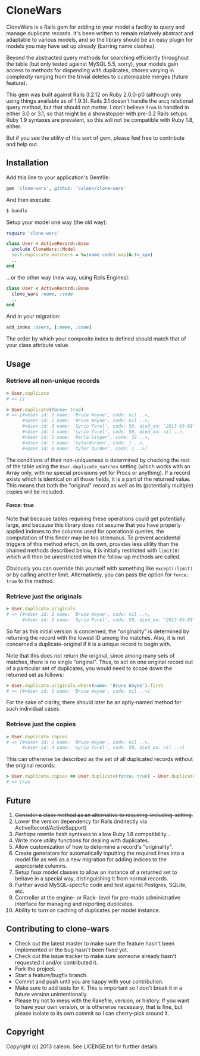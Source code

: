 # CloneWars

CloneWars is a Rails gem for adding to your model a facility to query and manage duplicate records. It's been written to remain relatively abstract and adaptable to various models, and so the library should be an easy plugin for models you may have set up already (barring name clashes).

Beyond the abstracted query methods for searching efficiently throughout the table (but only tested against MySQL 5.5, sorry), your models gain access to methods for dispending with duplicates, chores varying in complexity ranging from the trivial deletes to customizable merges (future feature).

This gem was built against Rails 3.2.12 on Ruby 2.0.0-p0 (although only using things available as of 1.9.3). Rails 3.1 doesn't handle the `uniq` relational
query method, but that should not matter. I don't believe `from` is handled in either 3.0 or 3.1, so that might be a showstopper with pre-3.2 Rails setups. Ruby 1.9 syntaxes are prevalent, so this will not be compatible with Ruby 1.8, either.

But if you see the utility of this sort of gem, please feel free to contribute and help out.


## Installation

Add this line to your application's Gemfile:

```ruby
gem 'clone-wars', github: 'caleon/clone-wars'
```

And then execute:

```bash
$ bundle
```

Setup your model one way (the old way):

```ruby
require 'clone-wars'

class User < ActiveRecord::Base
  include CloneWars::Model
  self.duplicate_matchers = %w(name code).map(&:to_sym)
  ..
end
```

...or the other way (new way, using Rails Engines):

```ruby
class User < ActiveRecord::Base
  clone_wars :name, :code
  ..
end
```

And in your migration:

```ruby
add_index :users, [:name, :code]
```

The order by which your composite index is defined should match that of your class attribute value.

## Usage

### Retrieve all non-unique records

```ruby
> User.duplicate
# => []

> User.duplicate(force: true)
# => [#<User id: 1 name: 'Bruce Wayne', code: nil ..>,
      #<User id: 2 name: 'Bruce Wayne', code: nil ..>,
      #<User id: 3 name: 'Syrio Forel', code: 50, died_on: "2013-03-01" ..>,
      #<User id: 4 name: 'syrio forel', code: 50, died_on: nil ..>,
      #<User id: 5 name: 'Marla Singer', code: 32 ..>,
      #<User id: 7 name: 'tylerdurden', code: 1 ..>,
      #<User id: 8 name: 'tyler durden', code: 1 ..>]
```

The conditions of their non-uniqueness is determined by checking the rest of the table using the `User.duplicate_matches` setting (which works with an Array only, with no special provisions yet for Procs or anything). If a record exists which is identical on all those fields, it is a part of the returned value. This means that both the "original" record as well as its (potentially multiple) copies will be included.

#### Force: true

Note that because tables requiring these operations could get potentially large, and because this library does not assume that you have properly applied indexes to the columns used for operational queries, the computation of this finder may be too strenuous. To prevent accidental triggers of this method which, on its own, provides less utility than the chained methods described below, it is initially restricted with `limit(0)` which will then be unrestricted when the follow-up methods are called.

Obviously you can override this yourself with something like `except(:limit)` or by calling another limit. Alternatively, you can pass the option for `force: true` to the method.


### Retrieve just the originals

```ruby
> User.duplicate.originals
# => [#<User id: 1 name: 'Bruce Wayne', code: nil ..>,
      #<User id: 3 name: 'Syrio Forel', code: 50, died_on: "2013-03-01" ..>]
```

So far as this initial version is concerned, the "originality" is determined by returning the record with the lowest ID among the matches. Also, it is not concerned a duplicate-original if it is a unique record to begin with.

Note that this does not return *the* original, since among many sets of matches, there is no single "original". Thus, to act on one original record out of a particular set of duplicates, you would need to scope down the returned set as follows:

```ruby
> User.duplicate.originals.where(name: 'Bruce Wayne').first
# => [#<User id: 1 name: 'Bruce Wayne', code: nil ..>]
```

For the sake of clarity, there should later be an aptly-named method for such individual cases.


### Retrieve just the copies

```ruby
> User.duplicate.copies
# => [#<User id: 2 name: 'Bruce Wayne', code: nil ..>,
      #<User id: 4 name: 'syrio forel', code: 50, died_on: nil ..>]
```

This can otherwise be described as the set of all duplicated records without the original records:

```ruby
> User.duplicate.copies == User.duplicate(force: true) - User.duplicate.originals
# => true
```

## Future

1. ~~Consider a class method as an alternative to requiring-including-setting.~~
2. Lower the version dependency for Rails (indirectly via ActiveRecord/ActiveSupport)
3. *Perhaps* rewrite hash syntaxes to allow Ruby 1.8 compatibility...
4. Write more utility functions for dealing with duplicates.
5. Allow customization of how to determine a record's "originality".
6. Create generators for automatically inputting the required lines into a model file as well as a new migration for adding indices to the appropriate columns.
7. Setup faux model classes to allow an instance of a returned set to behave in a special way, distinguishing it from normal records.
8. Further avoid MySQL-specific code and test against Postgres, SQLite, etc.
9. Controller at the engine- or Rack- level for pre-made administrative interface for managing and reporting duplicates.
10. Ability to turn on caching of duplicates per model instance.

## Contributing to clone-wars

* Check out the latest master to make sure the feature hasn't been implemented or the bug hasn't been fixed yet.
* Check out the issue tracker to make sure someone already hasn't requested it and/or contributed it.
* Fork the project.
* Start a feature/bugfix branch.
* Commit and push until you are happy with your contribution.
* Make sure to add tests for it. This is important so I don't break it in a future version unintentionally.
* Please try not to mess with the Rakefile, version, or history. If you want to have your own version, or is otherwise necessary, that is fine, but please isolate to its own commit so I can cherry-pick around it.

## Copyright

Copyright (c) 2013 caleon. See LICENSE.txt for
further details.
